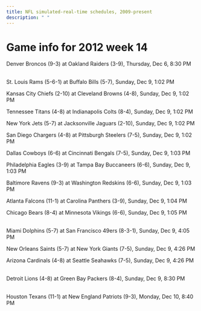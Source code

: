 ```yaml
---
title: NFL simulated-real-time schedules, 2009-present
description: " "
---
```


# Game info for 2012 week 14

Denver Broncos (9-3) at Oakland Raiders (3-9), Thursday, Dec 6, 8:30 PM

<br/>St. Louis Rams (5-6-1) at Buffalo Bills (5-7), Sunday, Dec 9, 1:02 PM

Kansas City Chiefs (2-10) at Cleveland Browns (4-8), Sunday, Dec 9, 1:02 PM

Tennessee Titans (4-8) at Indianapolis Colts (8-4), Sunday, Dec 9, 1:02 PM

New York Jets (5-7) at Jacksonville Jaguars (2-10), Sunday, Dec 9, 1:02 PM

San Diego Chargers (4-8) at Pittsburgh Steelers (7-5), Sunday, Dec 9, 1:02 PM

Dallas Cowboys (6-6) at Cincinnati Bengals (7-5), Sunday, Dec 9, 1:03 PM

Philadelphia Eagles (3-9) at Tampa Bay Buccaneers (6-6), Sunday, Dec 9, 1:03 PM

Baltimore Ravens (9-3) at Washington Redskins (6-6), Sunday, Dec 9, 1:03 PM

Atlanta Falcons (11-1) at Carolina Panthers (3-9), Sunday, Dec 9, 1:04 PM

Chicago Bears (8-4) at Minnesota Vikings (6-6), Sunday, Dec 9, 1:05 PM

<br/>Miami Dolphins (5-7) at San Francisco 49ers (8-3-1), Sunday, Dec 9, 4:05 PM

New Orleans Saints (5-7) at New York Giants (7-5), Sunday, Dec 9, 4:26 PM

Arizona Cardinals (4-8) at Seattle Seahawks (7-5), Sunday, Dec 9, 4:26 PM

<br/>Detroit Lions (4-8) at Green Bay Packers (8-4), Sunday, Dec 9, 8:30 PM

<br/>Houston Texans (11-1) at New England Patriots (9-3), Monday, Dec 10, 8:40 PM

